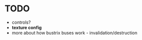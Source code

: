 # TODO
* controls?
* **texture config**
* more about how bustrix buses work - invalidation/destruction

